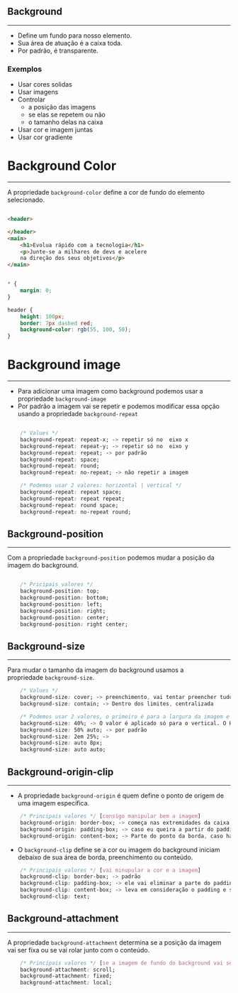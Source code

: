 ## Background

---

- Define um fundo para nosso elemento.
- Sua área de atuação é a caixa toda.
- Por padrão, é transparente.

### Exemplos

- Usar cores solidas
- Usar imagens
- Controlar
    - a posição das imagens
    - se elas se repetem ou não
    - o tamanho delas na caixa
- Usar cor e imagem juntas
- Usar cor gradiente

# Background Color

---
A propriedade `background-color` define a cor de fundo do elemento selecionado.

``` HTML

<header>

</header>
<main>
    <h1>Evolua rápido com a tecnologia</h1>
    <p>Junte-se a milhares de devs e acelere
    na direção dos seus objetivos</p>
</main>
```

``` CSS

* {
    margin: 0;
}

header {
    height: 100px;
    border: 7px dashed red;
    background-color: rgb(55, 100, 50);
}
```

# Background image

---
- Para adicionar uma imagem como background podemos usar a propriedade `background-image`
- Por padrão a imagem vai se repetir e podemos modificar essa opção usando a propriedade `background-repeat`

``` CSS 

    /* Values */
    background-repeat: repeat-x; -> repetir só no  eixo x
    background-repeat: repeat-y; -> repetir só no  eixo y
    background-repeat: repeat; -> por padrão
    background-repeat: space;
    background-repeat: round;
    background-repeat: no-repeat; -> não repetir a imagem

    /* Podemos usar 2 valores: horizontal | vertical */
    background-repeat: repeat space;
    background-repeat: repeat repeat;
    background-repeat: round space;
    background-repeat: no-repeat round;

```

## Background-position

---

Com a propriedade `background-position` podemos mudar a posição da imagem do background.

``` CSS

    /* Pricipais valores */
    background-position: top;
    background-position: bottom;
    background-position: left;
    background-position: right;
    background-position: center;
    background-position: right center;
```

## Background-size

---
Para mudar o tamanho da imagem do background usamos a propriedade `background-size`.

``` CSS
    /* Values */
    background-size: cover; -> preenchimento, vai tentar preencher tudo.
    background-size: contain; -> Dentro dos limites, centralizada

    /* Podemos usar 2 valores, o primeiro é para a largura da imagem e o segundo é para a altura */
    background-size: 40%; -> O valor é aplicado só para o vertical. O Horizontal é adpatado por sí só.
    background-size: 50% auto; -> por padrão
    background-size: 2em 25%; -> 
    background-size: auto 8px;
    background-size: auto auto;
```

## Background-origin-clip

---
- A propriedade `background-origin` é quem define o ponto de origem de uma imagem específica.

``` CSS
    /* Principais valores */ [consigo manipular bem a imagem]
    background-origin: border-box; -> começa nas extremidades da caixa.
    background-origin: padding-box; -> caso eu queira a partir do padding. não vai levar em consideração o tamanho do padding
    background-origin: content-box; -> Parte do ponto da borda, caso haja. Leva em consideração o preenchimento da borda.
```

- O `background-clip` define se a cor ou imagem do background iniciam debaixo de sua área de borda, preenchimento ou conteúdo.

``` CSS
    /* Principais valores */ [vai minupular a cor e a imagem]
    background-clip: border-box; -> padrão
    background-clip: padding-box; -> ele vai eliminar a parte do padding, não levando em consideração.
    background-clip: content-box; -> leva em consideração o padding e só mostra a cor e a imagem após ele.
    background-clip: text;
```

## Background-attachment

---
A propriedade `background-attachment` determina se a posição da imagem vai ser fixa ou se vai rolar junto com o conteúdo.

```CSS
    /* Principais valores */ [se a imagem de fundo do background vai se mover...]
    background-attachment: scroll;
    background-attachment: fixed;
    background-attachment: local;
```



